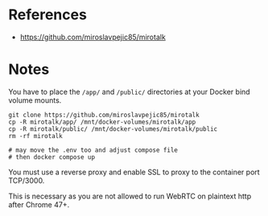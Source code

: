 # References

- https://github.com/miroslavpejic85/mirotalk

# Notes

You have to place the `/app/` and `/public/` directories at your Docker bind volume mounts.

````
git clone https://github.com/miroslavpejic85/mirotalk
cp -R mirotalk/app/ /mnt/docker-volumes/mirotalk/app
cp -R mirotalk/public/ /mnt/docker-volumes/mirotalk/public
rm -rf mirotalk

# may move the .env too and adjust compose file
# then docker compose up
````

You must use a reverse proxy and enable SSL to proxy to the container port TCP/3000. 

This is necessary as you are not allowed to run WebRTC on plaintext http after Chrome 47+.
